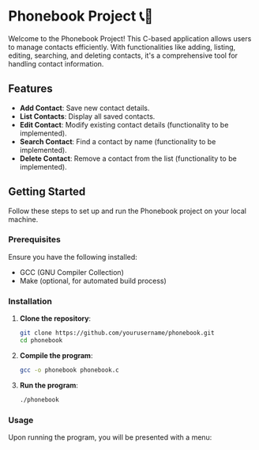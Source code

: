 # Phonebook Project 📞📖

Welcome to the Phonebook Project! This C-based application allows users to manage contacts efficiently. With functionalities like adding, listing, editing, searching, and deleting contacts, it's a comprehensive tool for handling contact information.

## Features

- **Add Contact**: Save new contact details.
- **List Contacts**: Display all saved contacts.
- **Edit Contact**: Modify existing contact details (functionality to be implemented).
- **Search Contact**: Find a contact by name (functionality to be implemented).
- **Delete Contact**: Remove a contact from the list (functionality to be implemented).

## Getting Started

Follow these steps to set up and run the Phonebook project on your local machine.

### Prerequisites

Ensure you have the following installed:

- GCC (GNU Compiler Collection)
- Make (optional, for automated build process)

### Installation

1. **Clone the repository**:
    ```sh
    git clone https://github.com/yourusername/phonebook.git
    cd phonebook
    ```

2. **Compile the program**:
    ```sh
    gcc -o phonebook phonebook.c
    ```

3. **Run the program**:
    ```sh
    ./phonebook
    ```

### Usage

Upon running the program, you will be presented with a menu:

